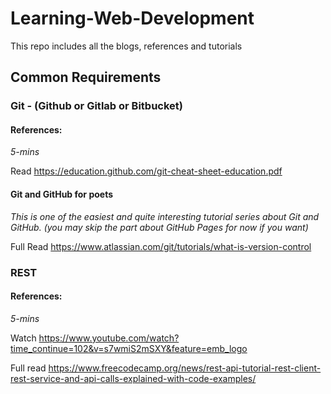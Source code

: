 # Learning-Web-Development
This repo includes all the blogs, references and tutorials


## Common Requirements
### Git - (Github or Gitlab or Bitbucket)
#### References:
*5-mins*

Read https://education.github.com/git-cheat-sheet-education.pdf
#### Git and GitHub for poets
*This is one of the easiest and quite interesting tutorial series about Git and GitHub. (you may skip the part about GitHub Pages for now if you want)*

Full Read https://www.atlassian.com/git/tutorials/what-is-version-control

### REST
#### References:
*5-mins*

Watch https://www.youtube.com/watch?time_continue=102&v=s7wmiS2mSXY&feature=emb_logo

Full read
https://www.freecodecamp.org/news/rest-api-tutorial-rest-client-rest-service-and-api-calls-explained-with-code-examples/

